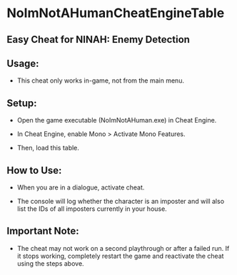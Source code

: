 # NoImNotAHumanCheatEngineTable
## Easy Cheat for NINAH: Enemy Detection

## Usage: 
- This cheat only works in-game, not from the main menu.

## Setup:

- Open the game executable (NoImNotAHuman.exe) in Cheat Engine.

- In Cheat Engine, enable Mono > Activate Mono Features.

- Then, load this table.

## How to Use:

- When you are in a dialogue, activate cheat.

- The console will log whether the character is an imposter and will also list the IDs of all imposters currently in your house.

## Important Note:

- The cheat may not work on a second playthrough or after a failed run. If it stops working, completely restart the game and reactivate the cheat using the steps above.
